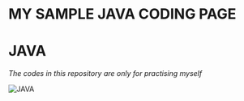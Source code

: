 # MY SAMPLE JAVA CODING PAGE
# JAVA
*The codes in this repository are only for practising myself*

![JAVA](https://www.finoit.com/wp-content/uploads/2022/09/clean-code-java-principles.jpg) 
